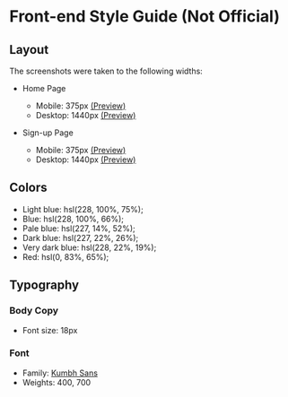 # Front-end Style Guide (Not Official)

## Layout

The screenshots were taken to the following widths:

- Home Page
  - Mobile: 375px [(Preview)]()
  - Desktop: 1440px [(Preview)]()

- Sign-up Page
  - Mobile: 375px [(Preview)]()
  - Desktop: 1440px [(Preview)]()

## Colors

- Light blue: hsl(228, 100%, 75%);
- Blue: hsl(228, 100%, 66%);
- Pale blue: hsl(227, 14%, 52%);
- Dark blue: hsl(227, 22%, 26%);
- Very dark blue: hsl(228, 22%, 19%);
- Red: hsl(0, 83%, 65%);

## Typography

### Body Copy

- Font size: 18px

### Font

- Family: [Kumbh Sans](https://fonts.google.com/specimen/Kumbh+Sans)
- Weights: 400, 700
